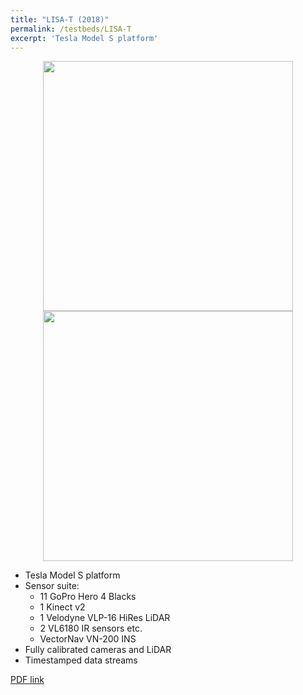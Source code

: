 ```yaml
---
title: "LISA-T (2018)"
permalink: /testbeds/LISA-T
excerpt: 'Tesla Model S platform'
---
```

<p align="center">
  <img align="middle" src="https://arangesh.github.io/images/LISA-T-im1.jpg?raw=true" width="400" />
  <img align="middle" src="https://arangesh.github.io/images/LISA-T-im2.jpg?raw=true" width="400" />
</p>

* Tesla Model S platform
* Sensor suite:
    * 11 GoPro Hero 4 Blacks
    * 1 Kinect v2
    * 1 Velodyne VLP-16 HiRes LiDAR
    * 2 VL6180 IR sensors etc.
    * VectorNav VN-200 INS
* Fully calibrated cameras and LiDAR
* Timestamped data streams

[PDF link](http://cvrr.ucsd.edu/publications/2018/LISAT.pdf)
